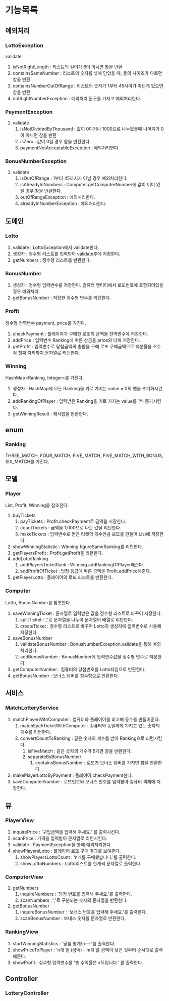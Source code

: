 # 기능목록

## 예외처리
### LottoException
validate
1. isNotRightLength : 리스트의 길이가 6이 아니면 참을 반환
2. containsSameNumber : 리스트의 숫자를 셋에 담았을 때, 둘의 사이즈가 다르면 참을 반환
3. containsNumberOutOfRange : 리스트의 숫자가 1부터 45사이가 아닌게 있으면 참을 반환
4. notRightNumberException : 예외처리 문구를 가지고 예외처리한다.

### PaymentException
1. validate
   1. isNotDividedByThousand : 값이 0이거나 1000으로 나누었을때 나머지가 0이 아니면 참을 반환
   2. isZero : 값이 0일 경우 참을 반환한다. 
   3. paymentNotAcceptableException : 예외처리한다.

### BonusNumberException
1. validate
   1. isOutOfRange : 1부터 45까지가 아닐 경우 예외처리한다. 
   2. isAlreadyInNumbers : Computer.getComputerNumber에 값이 이미 있을 경우 참을 반환한다. 
   3. outOfRangeException : 에외처리한다. 
   4. alreadyInNumberException : 예외처리한다. 

## 도메인
### Lotto
1. validate : LottoException에서 validate한다. 
2. 생성자 : 정수형 리스트를 입력받아 validate후에 저장한다.
3. getNumbers : 정수형 리스트를 반환한다. 

### BonusNumber
1. 생성자 : 정수형 입력변수를 저장한다. 컴퓨터 엔티티에서 로또번호에 포함되어있을 경우 예외처리
2. getBonusNumber : 저장한 정수형 변수를 리턴한다. 

### Profit
정수형 전역변수 payment, price를 가진다. 
1. checkPayment : 플레이어가 구매한 로또의 금액을 전역변수에 저장한다. 
2. addPrice : 입력변수 Ranking에 따른 상금을 price와 더해 저장한다.
3. getProfit : 입력변수로 당첨금액의 총합을 구해 로또 구매금액으로 백분율을 소수점 첫째 자리까지 문자열로 리턴한다. 

### Winning
HashMap<Ranking, Integer>를 가진다. 
1. 생성자 : HashMap에 모든 Ranking을 키로 가지는 value = 0의 맵을 초기화시킨다. 
2. addRankingOfPlayer : 입력받은 Ranking을 키로 가지는 value를 1씩 증가시킨다. 
3. getWinningResult : 해시맵을 반환한다. 

## enum
### Ranking
THREE_MATCH, FOUR_MATCH, FIVE_MATCH, FIVE_MATCH_WITH_BONUS, SIX_MATCH를 가진다.

## 모델
### Player
List<Lotto>, Profit, Winning을 참조한다. 
1. buyTickets
   1. payTickets : Profit.checkPayment로 금액을 저장한다. 
   2. countTickets : 금액을 1,000으로 나눈 값을 리턴한다. 
   3. makeTickets : 입력변수로 받은 티켓의 개수만큼 로또를 만들어 List<Lotto>에 저장한다. 
2. showWinningStatistic : Winning.figureSameRanking를 리턴한다. 
3. getPlayersProfit : Profit.getProfit을 리턴한다. 
4. addLottoRanking
   1. addPlayersTicketRank : Winning.addRankingOfPlayer해준다. 
   2. addProfitOfTicket : 당첨 등급에 따른 금액을 Profit.addPrice해준다. 
5. getPlayerLotto : 플레이어의 로또 리스트를 반환한다. 

### Computer
Lotto, BonusNumber를 참조한다. 
1. saveWinningTicket : 문자열로 입력받은 값을 정수형 리스트로 바꾸어 저장한다. 
   1. splitTicket : ','로 문자열을 나누어 문자열의 배열로 리턴한다. 
   2. createTicket : 정수형 리스트로 바꾸어 Lotto의 생성자에 입력변수로 사용해 저장한다. 
2. saveBonusNumber
   1. validateBonusNumber : BonusNumberException.validate을 통해 예외처리한다. 
   2. addBonusNumber : BonusNumber에 입력변수값을 정수형 변수로 저장한다.
3. getComputerNumber : 컴퓨터의 당첨번호를 Lotto타입으로 반환한다. 
4. getBonusNumber : 보너스 넘버를 정수형으로 반환한다. 

## 서비스
### MatchLotteryService
1. matchPlayerWithComputer : 컴퓨터와 플레이어를 비교해 등수를 만들어준다. 
   1. matchEachTicketWithComputer : 컴퓨터와 동일하게 가지고 있는 숫자의 개수를 리턴한다.
   2. convertCountToRanking : 같은 숫자의 개수를 받아 Ranking으로 리턴시킨다. 
      1. isFiveMatch : 같은 숫자의 개수가 5개면 참을 반환한다. 
      2. separateByBonusNumber
         1. containsBonusNumber : 로또가 보너스 넘버를 가지면 참을 반환한다.
2. makePlayerLottoByPayment : 플레이어.checkPayment한다. 
3. saveComputerNumber : 로또번호와 보너스 번호를 입력받아 컴퓨터 객체에 저장한다. 

## 뷰
### PlayerView
1. inquirePrice : '구입금액을 입력해 주세요.' 를 출력시킨다. 
2. scanPrice : 가격을 입력받아 문자열로 리턴시킨다.
3. validate : PaymentException을 통해 예외처리한다. 
4. showPlayersLotto : 플레이어 로또 구매 결과를 보여준다. 
   1. showPlayersLottoCount : 'n개를 구매했습니다.'를 출력한다. 
   2. showLottoNumbers : Lotto리스트를 한개씩 문자열로 출력한다. 

### ComputerView
1. getNumbers
   1. inquireNumbers : '당첨 번호를 입력해 주세요.'를 출력한다. 
   2. scanNumbers : ','로 구분되는 숫자의 문자열을 반환한다. 
2. getBonusNumber
   1. inquireBonusNumber : '보너스 번호를 입력해 주세요.'를 출력한다. 
   2. scanBonusNumber : 보내스 숫자를 문자열로 반환한다.

### RankingView
1. startWinningStatistics : '당첨 통계\n---'를 출력한다. 
2. showPriceToPlayer : 'n개 일 (금액) - m개'를 금액이 낮은 것부터 순서대로 출력해준다.
3. showProfit : 실수형 입력변수를 '총 수익률은 x%입니다.' 를 출력한다. 

## Controller
### LotteryController